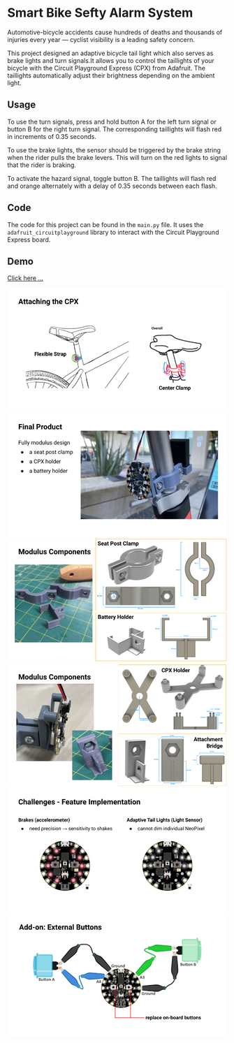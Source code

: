 # Smart Bike Sefty Alarm System

Automotive-bicycle accidents cause hundreds of deaths and thousands of injuries every year — cyclist visibility is a leading safety concern.

This project designed an adaptive bicycle tail light which also serves as brake lights and turn signals.It allows you to control the taillights of your bicycle with the Circuit Playground Express (CPX) from Adafruit. The taillights automatically adjust their brightness depending on the ambient light.  

## Usage

To use the turn signals, press and hold button A for the left turn signal or button B for the right turn signal. The corresponding taillights will flash red in increments of 0.35 seconds. 

To use the brake lights, the sensor should be triggered by the brake string when the rider pulls the brake levers. This will turn on the red lights to signal that the rider is braking. 

To activate the hazard signal, toggle button B. The taillights will flash red and orange alternately with a delay of 0.35 seconds between each flash. 

## Code

The code for this project can be found in the `main.py` file. It uses the `adafruit_circuitplayground` library to interact with the Circuit Playground Express board. 


## Demo

[Click here ...](<https://www.youtube.com/shorts/q2xEXhpJC2k>)


![screenshot](./img/1%20(6).png)
![screenshot](./img/1%20(5).png)
![screenshot](./img/1%20(4).png)
![screenshot](./img/1%20(3).png)
![screenshot](./img/1%20(2).png)
![screenshot](./img/1%20(1).png)
